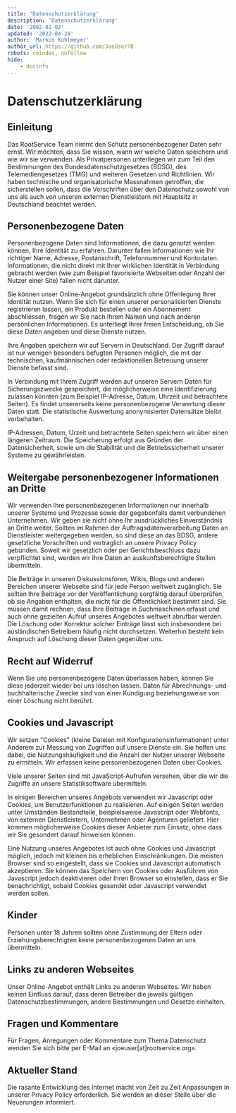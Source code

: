 ```yaml
---
title: 'Datenschutzerklärung'
description: 'Datenschutzerklärung'
date: '2002-02-02'
updated: '2022-04-28'
author: 'Markus Kohlmeyer'
author_url: https://github.com/JoeUser78
robots: noindex, nofollow
hide:
    - docinfo
---
```


# Datenschutzerklärung

## Einleitung

Das RootService Team nimmt den Schutz personenbezogener Daten sehr ernst. Wir möchten, dass Sie wissen, wann wir welche Daten speichern und wie wir sie verwenden. Als Privatpersonen unterliegen wir zum Teil den Bestimmungen des Bundesdatenschutzgesetzes (BDSG), des Telemediengesetzes (TMG) und weiteren Gesetzen und Richtlinien. Wir haben technische und organisatorische Massnahmen getroffen, die sicherstellen sollen, dass die Vorschriften über den Datenschutz sowohl von uns als auch von unseren externen Dienstleistern mit Hauptsitz in Deutschland beachtet werden.

## Personenbezogene Daten

Personenbezogene Daten sind Informationen, die dazu genutzt werden können, Ihre Identität zu erfahren. Darunter fallen Informationen wie Ihr richtiger Name, Adresse, Postanschrift, Telefonnummer und Kontodaten. Informationen, die nicht direkt mit Ihrer wirklichen Identität in Verbindung gebracht werden (wie zum Beispiel favorisierte Webseiten oder Anzahl der Nutzer einer Site) fallen nicht darunter.

Sie können unser Online-Angebot grundsätzlich ohne Offenlegung Ihrer Identität nutzen. Wenn Sie sich für einen unserer personalisierten Dienste registrieren lassen, ein Produkt bestellen oder ein Abonnement abschliessen, fragen wir Sie nach Ihrem Namen und nach anderen persönlichen Informationen. Es unterliegt Ihrer freien Entscheidung, ob Sie diese Daten angeben und diese Dienste nutzen.

Ihre Angaben speichern wir auf Servern in Deutschland. Der Zugriff darauf ist nur wenigen besonders befugten Personen möglich, die mit der technischen, kaufmännischen oder redaktionellen Betreuung unserer Dienste befasst sind.

In Verbindung mit Ihrem Zugriff werden auf unseren Servern Daten für Sicherungszwecke gespeichert, die möglicherweise eine Identifizierung zulassen könnten (zum Beispiel IP-Adresse, Datum, Uhrzeit und betrachtete Seiten). Es findet unsererseits keine personenbezogene Verwertung dieser Daten statt. Die statistische Auswertung anonymisierter Datensätze bleibt vorbehalten.

IP-Adressen, Datum, Urzeit und betrachtete Seiten speichern wir über einen längeren Zeitraum. Die Speicherung erfolgt aus Gründen der Datensicherheit, sowie um die Stabilität und die Betriebssicherheit unserer Systeme zu gewährleisten.


## Weitergabe personenbezogener Informationen an Dritte

Wir verwenden Ihre personenbezogenen Informationen nur innerhalb unserer Systeme und Prozesse sowie der gegebenfalls damit verbundenen Unternehmen. Wir geben sie nicht ohne Ihr ausdrückliches Einverständnis an Dritte weiter. Sollten im Rahmen der Auftragsdatenverarbeitung Daten an Dienstleister weitergegeben werden, so sind diese an das BDSG, andere gesetzliche Vorschriften und vertraglich an unsere Privacy Policy gebunden. Soweit wir gesetzlich oder per Gerichtsbeschluss dazu verpflichtet sind, werden wir Ihre Daten an auskunftsberechtigte Stellen übermitteln.

Die Beiträge in unseren Diskussionsforen, Wikis, Blogs und anderen Bereichen unserer Webseite sind für jede Person weltweit zugänglich. Sie sollten Ihre Beiträge vor der Veröffentlichung sorgfältig darauf überprüfen, ob sie Angaben enthalten, die nicht für die Öffentlichkeit bestimmt sind. Sie müssen damit rechnen, dass Ihre Beiträge in Suchmaschinen erfasst und auch ohne gezielten Aufruf unseres Angebotes weltweit abrufbar werden. Die Löschung oder Korrektur solcher Einträge lässt sich insbesondere bei ausländischen Betreibern häufig nicht durchsetzen. Weiterhin besteht kein Anspruch auf Löschung dieser Daten gegenüber uns.


## Recht auf Widerruf

Wenn Sie uns personenbezogene Daten überlassen haben, können Sie diese jederzeit wieder bei uns löschen lassen. Daten für Abrechnungs- und buchhalterische Zwecke sind von einer Kündigung beziehungsweise von einer Löschung nicht berührt.


## Cookies und Javascript

Wir setzen "Cookies" (kleine Dateien mit Konfigurationsinformationen) unter Anderem zur Messung von Zugriffen auf unsere Dienste ein. Sie helfen uns dabei, die Nutzungshäufigkeit und die Anzahl der Nutzer unserer Webseite zu ermitteln. Wir erfassen keine personenbezogenen Daten über Cookies.

Viele unserer Seiten sind mit JavaScript-Aufrufen versehen, über die wir die Zugriffe an unsere Statistiksoftware übermitteln.

In einigen Bereichen unseres Angebots verwenden wir Javascript oder Cookies, um Benutzerfunktionen zu realisieren. Auf einigen Seiten werden unter Umständen Bestandteile, beispielsweise Javascript oder Webfonts, von externen Dienstleistern, Unternehmen oder Agenturen geliefert. Hier kommen möglicherweise Cookies dieser Anbieter zum Einsatz, ohne dass wir Sie gesondert darauf hinweisen können.

Eine Nutzung unseres Angebotes ist auch ohne Cookies und Javascript möglich, jedoch mit kleinen bis erheblichen Einschränkungen. Die meisten Browser sind so eingestellt, dass sie Cookies und Javascript automatisch akzeptieren. Sie können das Speichern von Cookies oder Ausführen von Javascript jedoch deaktivieren oder Ihren Browser so einstellen, dass er Sie benachrichtigt, sobald Cookies gesendet oder Javascript verwendet werden sollen.


## Kinder

Personen unter 18 Jahren sollten ohne Zustimmung der Eltern oder Erziehungsberechtigten keine personenbezogenen Daten an uns übermitteln.


## Links zu anderen Webseites

Unser Online-Angebot enthält Links zu anderen Webseites. Wir haben keinen Einfluss darauf, dass deren Betreiber die jeweils gültigen Datenschutzbestimmungen, andere Bestimmungen und Gesetze einhalten.


## Fragen und Kommentare

Für Fragen, Anregungen oder Kommentare zum Thema Datenschutz wenden Sie sich bitte per E-Mail an «joeuser[at]rootservice.org».


## Aktueller Stand

Die rasante Entwicklung des Internet macht von Zeit zu Zeit Anpassungen in unserer Privacy Policy erforderlich. Sie werden an dieser Stelle über die Neuerungen informiert.
